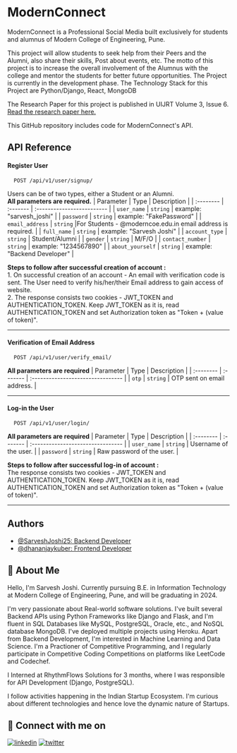 
# ModernConnect

ModernConnect is a Professional Social Media built exclusively for students and alumnus of Modern College of Engineering, Pune.

This project will allow students to seek help from their Peers and the Alumni, also share their skills, Post about events, etc. 
The motto of this project is to increase the overall involvement of the Alumnus with the college and mentor the students for better future opportunities. The Project is currently in the development phase. 
The Technology Stack for this Project are Python/Django, React, MongoDB

The Research Paper for this project is published in UIJRT Volume 3, Issue 6. [Read the research paper here.](https://uijrt.com/paper/exclusive-platform-for-students-alumni-mcoe-pune-connect)

This GitHub repository includes code for ModernConnect's API.


## API Reference

#### Register User 

```http
  POST /api/v1/user/signup/
```
Users can be of two types, either a Student or an Alumni.     \
 **All parameters are required.**
| Parameter | Type     | Description                |
| :-------- | :------- | :------------------------- |
| `user_name` | `string` | example: "sarvesh_joshi" |
| `password` | `string` | example: "FakePassword" |
| `email_address` | `string` |For Students - @moderncoe.edu.in email address is required. |
| `full_name` | `string` | example: "Sarvesh Joshi" |
| `account_type` | `string` | Student/Alumni |
| `gender` | `string` | M/F/O |
| `contact_number` | `string` | example: "1234567890" |
| `about_yourself` | `string` | example: "Backend Developer" |

**Steps to follow after successful creation of account :**   
    1. On successful creation of an account - An email with verification code is sent. The User need to verify his/her/their Email address to gain access of website.      
    2. The response consists two cookies - JWT_TOKEN and AUTHENTICATION_TOKEN. Keep JWT_TOKEN as it is, read AUTHENTICATION_TOKEN and set Authorization token as "Token + (value of token)".
****
           
#### Verification of Email Address

```http
  POST /api/v1/user/verify_email/
```
**All parameters are required**
| Parameter | Type     | Description                       |
| :-------- | :------- | :-------------------------------- |
| `otp`      | `string` | OTP sent on email address. |

****
#### Log-in the User

```http
  POST /api/v1/user/login/
```
**All parameters are required**
| Parameter | Type     | Description                       |
| :-------- | :------- | :-------------------------------- |
| `user_name`      | `string` | Username of the user. |
| `password`      | `string` | Raw password of the user. |

**Steps to follow after successful log-in of account :**   
    The response consists two cookies - JWT_TOKEN and AUTHENTICATION_TOKEN. Keep JWT_TOKEN as it is, read AUTHENTICATION_TOKEN and set Authorization token as "Token + (value of token)".
****

## Authors

- [@SarveshJoshi25: Backend Developer](https://www.github.com/SarveshJoshi25)
- [@dhananjaykuber: Frontend Developer](https://www.github.com/dhananjaykuber)


## 🚀 About Me
Hello, I'm Sarvesh Joshi. Currently pursuing B.E. in Information Technology at Modern College of Engineering, Pune, and will be graduating in 2024.

I'm very passionate about Real-world software solutions. I've built several Backend APIs using Python Frameworks like Django and Flask, and I'm fluent in SQL Databases like MySQL, PostgreSQL, Oracle, etc., and NoSQL database MongoDB. I've deployed multiple projects using Heroku. Apart from Backend Development, I'm interested in Machine Learning and Data Science. I'm a Practioner of Competitive Programming, and I regularly participate in Competitive Coding Competitions on platforms like LeetCode and Codechef.

I Interned at RhythmFlows Solutions for 3 months, where I was responsible for API Development (Django, PostgreSQL).

I follow activities happening in the Indian Startup Ecosystem. I'm curious about different technologies and hence love the dynamic nature of Startups.

## 👋 Connect with me on  
[![linkedin](https://img.shields.io/badge/linkedin-0A66C2?style=for-the-badge&logo=linkedin&logoColor=white)](https://www.linkedin.com/in/sarvesh-s-joshi/)
[![twitter](https://img.shields.io/badge/twitter-1DA1F2?style=for-the-badge&logo=twitter&logoColor=white)](https://twitter.com/_sarveshjoshi)



